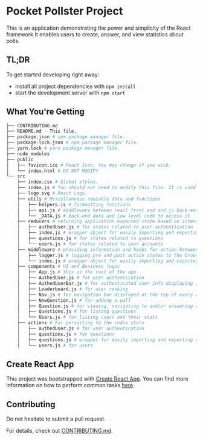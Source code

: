 # Pocket Pollster Project

This is an application demonstrating the power and simplicity of the React framework
It enables users to create, answer, and view statistics about polls.


## TL;DR

To get started developing right away:

* install all project dependencies with `npm install`
* start the development server with `npm start`

## What You're Getting
```bash
├── CONTRIBUTING.md
├── README.md - This file.
├── package.json # npm package manager file.
├── package-lock.json # npm package manager file.
├── yarn.lock # yarn package manager file.
├── node_modules
├── public
│   ├── favicon.ico # React Icon, You may change if you wish.
│   └── index.html # DO NOT MODIFY
└── src
    ├── index.css # Global styles.
    ├── index.js # You should not need to modify this file. It is used for DOM rendering only.
    ├── logo.svg # React Logo.
    ├── utils # Miscellaneous reusable data and functions
    │   ├── helpers.js # formmatting functions
    │   ├── api.js # middleware between react front end and js back-end 
    │   └── _DATA.js # back-end data and low level code to access it
    ├── reducers # returning application expected state based on intended action
    │   ├── authedUser.js # for states related to user authentication
    │   ├── index.js # wrapper object for easily importing and exporting all reducers
    │   ├── questions.js # for states related to questions
    │   └── users.js # for states related to user accounts
    ├── middleware # providing information and hooks for action between dispatch and persistence
    │   ├── logger.js # logging pre and post action states to the browser dev tool console
    │   └── index.js # wrapper object for easily importing and exporing all middleware
    ├── components # UI and Business logic
    │   ├── App.js # this is the root of the app
    │   ├── AuthedUser.js # for user authentication
    │   ├── AuthedUserBar.js # for authenticated user info displaying in a bar at the top of every route
    │   ├── Leaderboard.js # for user ranking
    │   ├── Nav.js # for navigation bar displayed at the top of every route
    │   ├── NewQuestion.js # for adding a poll
    │   ├── Question.js # for viewing, navigating to and/or answering a question
    │   ├── Questions.js # for listing questions
    │   └── Users.js # for listing users and their stats
    ├── actions # For persisting to the redux store
    │   ├── authedUser.js # for user authentication
    │   ├── questions.js # for questions
    │   ├── questions.js # wrapper for easily importing and exporting all actions
    │   └── users.js # for users
```

## Create React App

This project was bootstrapped with [Create React App](https://github.com/facebookincubator/create-react-app). You can find more information on how to perform common tasks [here](https://github.com/facebookincubator/create-react-app/blob/master/packages/react-scripts/template/README.md).

## Contributing

Do not hesitate to submit a pull request.

For details, check out [CONTRIBUTING.md](CONTRIBUTING.md).
